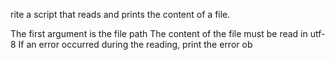 rite a script that reads and prints the content of a file.

The first argument is the file path
The content of the file must be read in utf-8
If an error occurred during the reading, print the error ob
